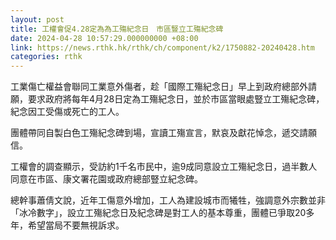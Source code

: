 ```yaml
---
layout: post
title: 工權會促4.28定為為工殤紀念日　市區豎立工殤紀念碑
date: 2024-04-28 10:57:29.000000000 +08:00
link: https://news.rthk.hk/rthk/ch/component/k2/1750882-20240428.htm
categories: rthk
---
```


工業傷亡權益會聯同工業意外傷者，趁「國際工殤紀念日」早上到政府總部外請願，要求政府將每年4月28日定為工殤紀念日，並於市區當眼處豎立工殤紀念碑，紀念因工受傷或死亡的工人。

團體帶同自製白色工殤紀念碑到場，宣讀工殤宣言，默哀及獻花悼念，遞交請願信。

工權會的調查顯示，受訪約1千名市民中，逾9成同意設立工殤紀念日，過半數人同意在市區、康文署花園或政府總部豎立紀念碑。

總幹事蕭倩文說，近年工傷意外增加，工人為建設城市而犧牲，強調意外宗數並非「冰冷數字」，設立工殤紀念日及紀念碑是對工人的基本尊重，團體已爭取20多年，希望當局不要無視訴求。
